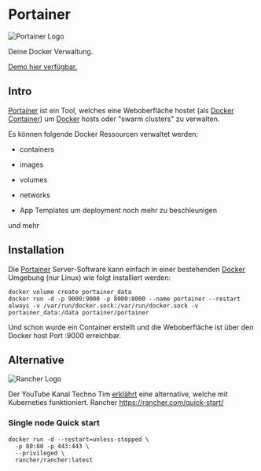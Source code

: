 # Portainer
![Portainer Logo](https://raw.githubusercontent.com/portainer/portainer/develop/app/assets/images/logo_alt.png "Portainer Logo")

Deine Docker Verwaltung.

[Demo hier verfügbar.][Portainer Demo]

## Intro

[Portainer] ist ein Tool, welches eine Weboberfläche hostet (als [Docker Container]) um [Docker] hosts oder "swarm clusters" zu verwalten.

Es können folgende Docker Ressourcen verwaltet werden:

- containers

- images

- volumes

- networks

- App Templates um deployment noch mehr zu beschleunigen

und mehr

[Portainer]: https://www.portainer.io/
[Docker]: https://www.docker.com/
[Docker Container]: https://www.docker.com/resources/what-container
[Portainer Demo]: http://demo.portainer.io/

## Installation

Die [Portainer] Server-Software kann einfach in einer bestehenden [Docker] Umgebung (nur Linux) wie folgt installiert werden:
```
docker volume create portainer_data
docker run -d -p 9000:9000 -p 8000:8000 --name portainer --restart always -v /var/run/docker.sock:/var/run/docker.sock -v portainer_data:/data portainer/portainer
```
Und schon wurde ein Container erstellt und die Weboberfläche ist über den Docker host Port :9000 erreichbar.


## Alternative

![Rancher Logo](https://rancher.com/imgs/rancher-logo-horiz-color.png "Rancher Logo")

Der YouTube Kanal Techno Tim [erklährt](https://www.youtube.com/watch?v=oILc0ywDVTk "YouTube Video 'Docker, Rancher, Kubernetes... Minecraft? (Rancher Setup and Install Tutorial)' von Techno Tim") eine alternative, welche mit Kuberneties funktioniert.
Rancher
https://rancher.com/quick-start/

### Single node Quick start

```
docker run -d --restart=unless-stopped \
  -p 80:80 -p 443:443 \
  --privileged \
  rancher/rancher:latest

```
